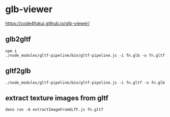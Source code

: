 # glb-viewer
 
https://code4fukui.github.io/glb-viewer/


## glb2gltf

```
npm i
./node_modules/gltf-pipeline/bin/gltf-pipeline.js -i fn.glb -o fn.gltf
```

## gltf2glb

```
./node_modules/gltf-pipeline/bin/gltf-pipeline.js -i fn.gltf -o fn.glb
```

## extract texture images from gltf

```
deno run -A extractImageFromGLTF.js fn.gltf
```

